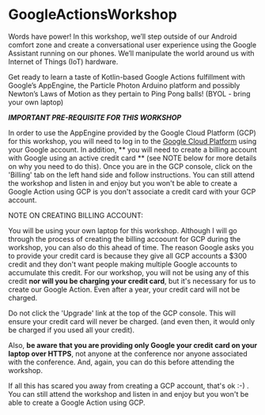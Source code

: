 # GoogleActionsWorkshop

Words have power! In this workshop, we’ll step outside of our Android comfort zone and create a conversational user experience using the Google Assistant running on our phones. We’ll manipulate the world around us with Internet of Things (IoT) hardware.  

Get ready to learn a taste of Kotlin-based Google Actions fulfillment with Google’s AppEngine, the Particle Photon Arduino platform and possibly Newton’s Laws of Motion as they pertain to Ping Pong balls! (BYOL - bring your own laptop)
 
***IMPORTANT PRE-REQUISITE FOR THIS WORKSHOP***

In order to use the AppEngine provided by the Google Cloud Platform (GCP) for this workshop, you will need to log in to the [Google Cloud Platform](https://console.cloud.google.com) using your Google account. In addition, ** you will need to create a billing account with Google using an active credit card ** (see NOTE below for more details on why you need to do this).  Once you are in the GCP console, click on the 'Billing' tab on the left hand side and follow instructions. You can still attend the workshop and listen in and enjoy but you won't be able to create a Google Action using GCP is you don't associate a credit card with your GCP account.

NOTE ON CREATING BILLING ACCOUNT: 

You will be using your own laptop for this workshop.  Although I will go through the process of creating the billing accoount for GCP during the workshop, you can also do this ahead of time. The reason Google asks you to provide your credit card is because they give all GCP accounts a $300 credit and they don't want people making multiple Google accounts to accumulate this credit.  For our workshop, you will not be using any of this credit **nor will you be charging your credit card**, but it's necessary for us to create our Google Action.  Even after a year, your credit card will not be charged. 

Do not click the 'Upgrade' link at the top of the GCP console.  This will ensure your credit card will never be charged. (and even then, it would only be charged if you used all your credit).

Also, **be aware that you are providing only Google your credit card on your laptop over HTTPS**, not anyone at the conference nor anyone associated with the conference. And, again, you can do this before attending the workshop.

If all this has scared you away from creating a GCP account, that's ok :-) . You can still attend
the workshop and listen in and enjoy but you won't be able to create a Google Action using GCP.
